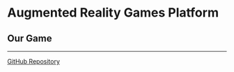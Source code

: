 # Augmented Reality Games Platform
## Our Game

_____________________
[GitHub Repository](https://github.com/sd18fall/Augmented-Reality-Games-Platform)

